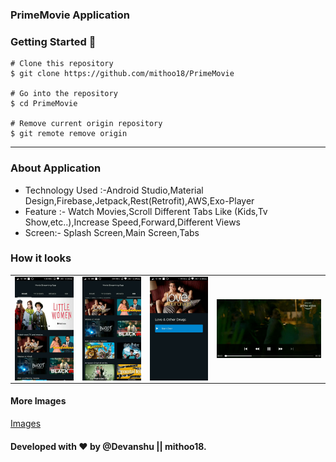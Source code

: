 ### PrimeMovie Application

### Getting Started 🚀

```
# Clone this repository
$ git clone https://github.com/mithoo18/PrimeMovie

# Go into the repository
$ cd PrimeMovie

# Remove current origin repository
$ git remote remove origin
```

---


### About Application

- Technology Used :-Android Studio,Material Design,Firebase,Jetpack,Rest(Retrofit),AWS,Exo-Player
- Feature :- Watch Movies,Scroll Different Tabs Like (Kids,Tv Show,etc..),Increase Speed,Forward,Different Views
- Screen:- Splash Screen,Main Screen,Tabs


### How it looks 
<table>
<tr>
  <td><img align="left" src="https://github.com/mithoo18/PrimeMovie/blob/master/gitimg/3.jpg" alt="Home Screen" /></td>

<td><img align="right" src="https://github.com/mithoo18/PrimeMovie/blob/master/gitimg/4.jpg" alt="Kid Screen" /></td>
  <td><img align="left" src="https://github.com/mithoo18/PrimeMovie/blob/master/gitimg/5.jpg" alt="Movie Before Screen" /></td>

<td><img align="right" src="https://github.com/mithoo18/PrimeMovie/blob/master/gitimg/6.jpg" alt="Movie Screen" /></td>
</tr>
</table>

#### More Images

<a href = "https://github.com/mithoo18/PrimeMovie/tree/master/gitimg">Images</a>

#### Developed with ❤ by @Devanshu || mithoo18.

